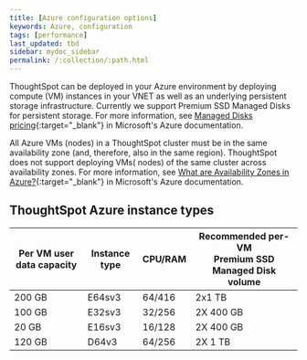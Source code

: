 ```yaml
---
title: [Azure configuration options]
keywords: Azure, configuration
tags: [performance]
last_updated: tbd
sidebar: mydoc_sidebar
permalink: /:collection/:path.html
---
```

ThoughtSpot can be deployed in your Azure environment by deploying compute (VM) instances in your VNET as well as an underlying persistent storage infrastructure. Currently we support Premium SSD Managed Disks for persistent storage. For more information, see [Managed Disks pricing](https://azure.microsoft.com/en-us/pricing/details/managed-disks/){:target="_blank"} in Microsoft's Azure documentation.

All Azure VMs (nodes) in a ThoughtSpot cluster must be in the same availability zone
(and, therefore, also in the same region). ThoughtSpot does not support deploying VMs( nodes) of the same cluster across availability zones. For more information, see [What are Availability Zones in Azure?](https://docs.microsoft.com/en-us/azure/availability-zones/az-overview){:target="_blank"} in Microsoft's Azure documentation.

## ThoughtSpot Azure instance types

| Per VM user data capacity | Instance type | CPU/RAM | Recommended per-VM <br>Premium SSD Managed Disk volume |
| --- | --- | --- |--- |
| 200 GB | E64sv3 | 64/416 | 2x1 TB |
| 100 GB | E32sv3 | 32/256 | 2X 400 GB |
| 20 GB | E16sv3 | 16/128 | 2X 400 GB |
| 120 GB | D64v3 | 64/256 | 2X 1 TB |
